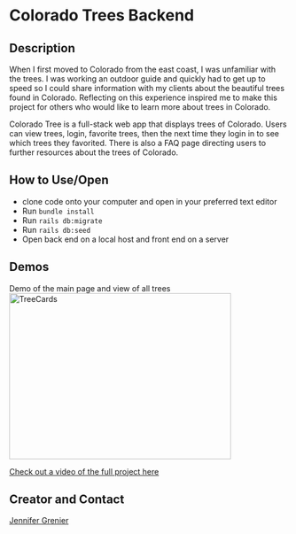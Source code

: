# Colorado Trees Backend 

## Description
When I first moved to Colorado from the east coast, I was unfamiliar with the trees. I was working an outdoor guide and quickly had to get up to speed so I could share information with my clients about the beautiful trees found in Colorado. Reflecting on this experience inspired me to make this project for others who would like to learn more about trees in Colorado.

Colorado Tree is a full-stack web app that displays trees of Colorado. Users can view trees, login, favorite trees, then the next time they login in to see which trees they favorited. There is also a FAQ page directing users to further resources about the trees of Colorado.



## How to Use/Open
* clone code onto your computer and open in your preferred text editor
* Run ``bundle install``
* Run ``rails db:migrate``
* Run ``rails db:seed``
* Open back end on a local host and front end on a server

## Demos
Demo of the main page and view of all trees 
<br>
<img src="TreeCards.gif" width="400" height="300" title="TreeCards">

[Check out a video of the full project here](https://youtu.be/T2Wecqo6DP4)


## Creator and Contact
[Jennifer Grenier](https://www.linkedin.com/in/jennifer-a-grenier/)

